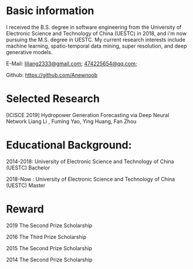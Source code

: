 # Basic information
I received the B.S. degree in software engineering from the University of Electronic Science and Technology of China (UESTC) in 2018, and i'm now pursuing the M.S. degree in UESTC. My current research interests include machine learning, spatio-temporal data mining, super resolution, and deep generative models.

E-Mail: liliang2333@gmail.com;  474225654@qq.com;

Github: https://github.com/Anewnoob

# Selected Research
[ICISCE 2019] Hydropower Generation Forecasting via Deep Neural Network
Liang Li , Fuming Yao, Ying Huang, Fan Zhou

# Educational Background:
2014-2018: University of Electronic Science and Technology of China (UESTC)  Bachelor

2018-Now : University of Electronic Science and Technology of China (UESTC)  Master
        
# Reward
2019 The Second Prize Scholarship

2016 The Third Prize Scholarship

2015 The Second Prize Scholarship

2014 The Second Prize Scholarship
